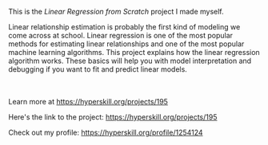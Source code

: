 This is the *Linear Regression from Scratch* project I made myself.


<p>Linear relationship estimation is probably the first kind of modeling we come across at school. Linear regression is one of the most popular methods for estimating linear relationships and one of the most popular machine learning algorithms. This project explains how the linear regression algorithm works. These basics will help you with model interpretation and debugging if you want to fit and predict linear models.</p><br/><br/>Learn more at <a href="https://hyperskill.org/projects/195?utm_source=ide&utm_medium=ide&utm_campaign=ide&utm_content=project-card">https://hyperskill.org/projects/195</a>

Here's the link to the project: https://hyperskill.org/projects/195

Check out my profile: https://hyperskill.org/profile/1254124